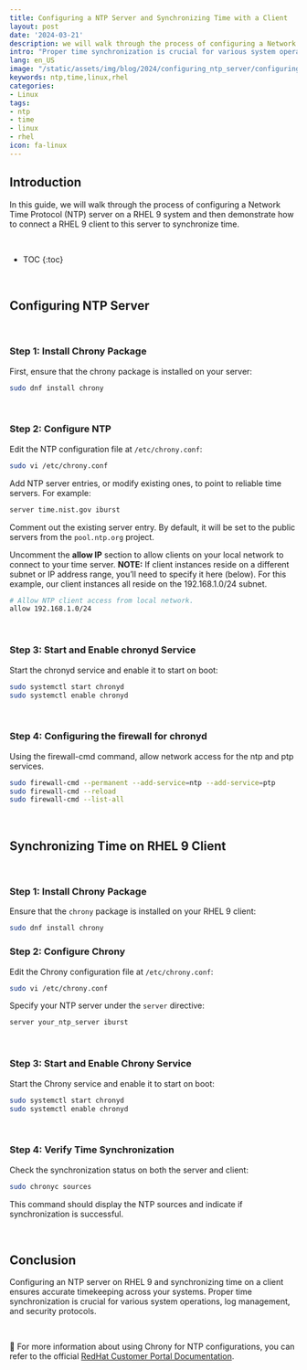 ```yaml
---
title: Configuring a NTP Server and Synchronizing Time with a Client
layout: post
date: '2024-03-21'
description: we will walk through the process of configuring a Network Time Protocol (NTP) server on a RHEL 9 system.
intro: "Proper time synchronization is crucial for various system operations, log management, and security protocols."
lang: en_US
image: "/static/assets/img/blog/2024/configuring_ntp_server/configuring_ntp_server.jpg"
keywords: ntp,time,linux,rhel
categories:
- Linux
tags:
- ntp
- time
- linux
- rhel
icon: fa-linux
---
```


## Introduction

In this guide, we will walk through the process of configuring a Network Time Protocol (NTP) server on a RHEL 9 system and then demonstrate how to connect a RHEL 9 client to this server to synchronize time.

<br>

* TOC 
{:toc}

<br>

## Configuring NTP Server

<br>

### Step 1: Install Chrony Package

First, ensure that the chrony package is installed on your server:

```bash
sudo dnf install chrony
```

<br>

### Step 2: Configure NTP

Edit the NTP configuration file at `/etc/chrony.conf`:

```bash
sudo vi /etc/chrony.conf
```

 Add NTP server entries, or modify existing ones, to point to reliable time servers. For example:

```bash
server time.nist.gov iburst
```

Comment out the existing server entry. By default, it will be set to the public servers from the `pool.ntp.org` project.

Uncomment the **allow IP** section to allow clients on your local network to connect to your time server. **NOTE:** If client instances reside on a different subnet or IP address range, you’ll need to specify it here (below). For this example, our client instances all reside on the 192.168.1.0/24 subnet.

```bash
# Allow NTP client access from local network.
allow 192.168.1.0/24
```

<br>

### Step 3: Start and Enable chronyd Service

Start the chronyd service and enable it to start on boot:

```bash
sudo systemctl start chronyd
sudo systemctl enable chronyd
```

<br>

### Step 4: Configuring the firewall for chronyd

Using the firewall-cmd command, allow network access for the ntp and ptp services.

```bash
sudo firewall-cmd --permanent --add-service=ntp --add-service=ptp
sudo firewall-cmd --reload
sudo firewall-cmd --list-all
```

<br>

## Synchronizing Time on RHEL 9 Client

<br>

### Step 1: Install Chrony Package

Ensure that the `chrony` package is installed on your RHEL 9 client:

```bash
sudo dnf install chrony
```

### Step 2: Configure Chrony

Edit the Chrony configuration file at `/etc/chrony.conf`:

```bash
sudo vi /etc/chrony.conf
```

Specify your NTP server under the `server` directive:

```bash
server your_ntp_server iburst
```

<br>

### Step 3: Start and Enable Chrony Service

Start the Chrony service and enable it to start on boot:

```bash
sudo systemctl start chronyd
sudo systemctl enable chronyd
```

<br>

### Step 4: Verify Time Synchronization

Check the synchronization status on both the server and client:

```bash
sudo chronyc sources
```

This command should display the NTP sources and indicate if synchronization is successful.

<br>

## Conclusion

Configuring an NTP server on RHEL 9 and synchronizing time on a client ensures accurate timekeeping across your systems. Proper time synchronization is crucial for various system operations, log management, and security protocols.

<br>

📝 For more information about using Chrony for NTP configurations, you can refer to the official [RedHat Customer Portal Documentation](https://access.redhat.com/documentation/en-us/red_hat_enterprise_linux/9/html/configuring_basic_system_settings/configuring-time-synchronization_configuring-basic-system-settings).
